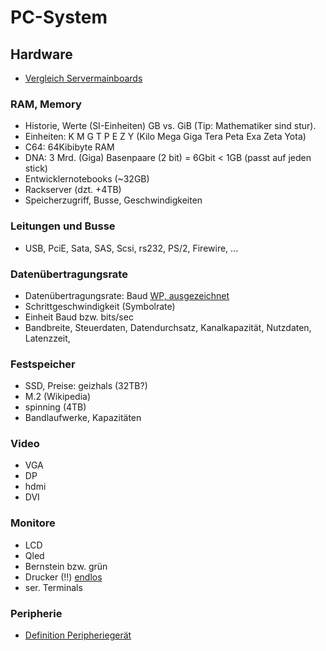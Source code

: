# PC-System

## Hardware

- [Vergleich Servermainboards](https://www.warenvergleich.de/server-mainboard/?utm_source=bing&utm_medium=cpc&utm_content=search&msclkid=1a611cfaced618edbe7d7dbfddb2736f)

### RAM, Memory
- Historie, Werte (SI-Einheiten) GB vs. GiB (Tip: Mathematiker sind stur).
- Einheiten: K M G T P E Z Y (Kilo Mega Giga Tera Peta Exa Zeta Yota)
- C64: 64Kibibyte RAM
- DNA: 3 Mrd. (Giga) Basenpaare (2 bit) = 6Gbit < 1GB (passt auf jeden stick)
- Entwicklernotebooks (~32GB)
- Rackserver (dzt. +4TB)
- Speicherzugriff, Busse, Geschwindigkeiten

### Leitungen und Busse
- USB, PciE, Sata, SAS, Scsi, rs232, PS/2, Firewire, ...

### Datenübertragungsrate
- Datenübertragungsrate: Baud [WP, ausgezeichnet](https://de.wikipedia.org/wiki/Daten%C3%BCbertragungsrate)
- Schrittgeschwindigkeit (Symbolrate)
- Einheit Baud bzw. bits/sec 
- Bandbreite, Steuerdaten, Datendurchsatz, Kanalkapazität, Nutzdaten, Latenzzeit, 

### Festspeicher
- SSD, Preise: geizhals (32TB?)
- M.2 (Wikipedia)
- spinning (4TB)
- Bandlaufwerke, Kapazitäten

### Video
- VGA
- DP
- hdmi
- DVI

### Monitore
- LCD
- Qled
- Bernstein bzw. grün
- Drucker (!!) [endlos](https://de.wikipedia.org/wiki/Endlosdruckpapier#Endlospapier_als_Benutzerschnittstelle)
- ser. Terminals

### Peripherie
- [Definition Peripheriegerät](https://de.wikipedia.org/wiki/Peripherieger%C3%A4t)

